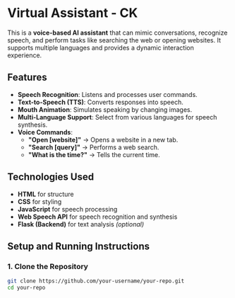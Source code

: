 # Virtual Assistant - CK  

This is a **voice-based AI assistant** that can mimic conversations, recognize speech, and perform tasks like searching the web or opening websites. It supports multiple languages and provides a dynamic interaction experience.  

## Features  
- **Speech Recognition**: Listens and processes user commands.  
- **Text-to-Speech (TTS)**: Converts responses into speech.  
- **Mouth Animation**: Simulates speaking by changing images.  
- **Multi-Language Support**: Select from various languages for speech synthesis.  
- **Voice Commands**:  
  - **"Open [website]"** → Opens a website in a new tab.  
  - **"Search [query]"** → Performs a web search.  
  - **"What is the time?"** → Tells the current time.  

## Technologies Used  
- **HTML** for structure  
- **CSS** for styling  
- **JavaScript** for speech processing  
- **Web Speech API** for speech recognition and synthesis  
- **Flask (Backend)** for text analysis *(optional)*  

## Setup and Running Instructions  

### 1. Clone the Repository  
```sh
git clone https://github.com/your-username/your-repo.git
cd your-repo

